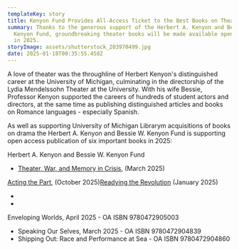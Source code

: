```yaml
---
templateKey: story
title: Kenyon Fund Provides All-Access Ticket to the Best Books on Theater
summary: Thanks to the generous support of the Herbert A. Kenyon and Bessie W.
  Kenyon Fund, groundbreaking theater books will be made available open access
  in 2025.
storyImage: assets/shutterstock_203970499.jpg
date: 2025-01-18T00:35:55.458Z
---
```

A﻿ love of theater was the throughline of Herbert Kenyon's distinguished career at the University of Michigan, culminating in the directorship of the Lydia Mendelssohn Theater at the University. With his wife Bessie, Professor Kenyon supported the careers of hundreds of student actors and directors, at the same time as publishing distinguished articles and books on Romance languages - especially Spanish.

A﻿s well as supporting University of Michigan Librarym acquisitions of books on drama the Herbert A. Kenyon and Bessie W. Kenyon Fund is supporting open access publication of six important books in 2025:

Herbert A. Kenyon and Bessie W. Kenyon Fund

* [Theater, War, and Memory in Crisis](https://press.umich.edu/Books/T/Theater-War-and-Memory-in-Crisis3), (March 2025)

[Acting the Part](https://press.umich.edu/Books/A/Acting-the-Part3), (October 2025)[Readying the Revolution](https://press.umich.edu/Books/R/Readying-the-Revolution2) (January 2025)

*
* 



  Enveloping Worlds, April 2025 - OA ISBN 9780472905003
* Speaking Our Selves, March 2025 - OA ISBN 9780472904839
* Shipping Out: Race and Performance at Sea - OA ISBN 9780472904860

<!--EndFragment-->